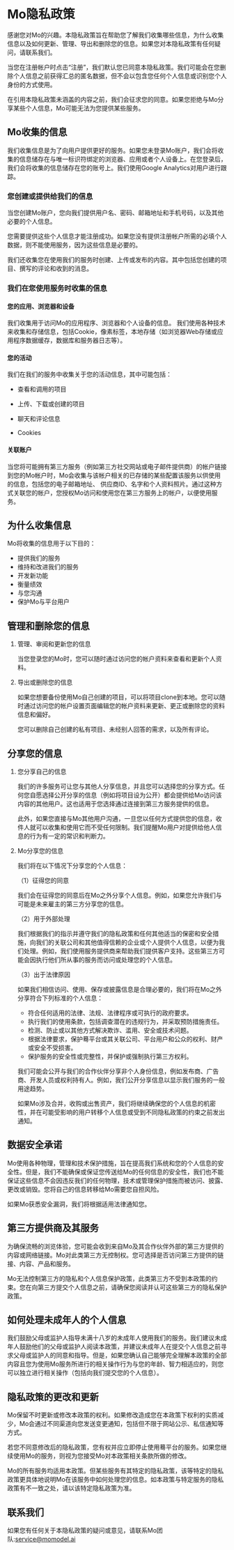 # Mo隐私政策
感谢您对Mo的兴趣。本隐私政策旨在帮助您了解我们收集哪些信息，为什么收集信息以及如何更新、管理、导出和删除您的信息。如果您对本隐私政策有任何疑问，请联系我们。

当您在注册帐户时点击“注册”，我们默认您已同意本隐私政策。我们可能会在您删除个人信息之前获得汇总的匿名数据，但不会以包含您任何个人信息或识别您个人身份的方式使用。

在引用本隐私政策未涵盖的内容之前，我们会征求您的同意。如果您拒绝与Mo分享某些个人信息，Mo可能无法为您提供某些服务。
## Mo收集的信息
我们收集信息是为了向用户提供更好的服务。如果您未登录Mo账户，我们会将收集的信息储存在与唯一标识符绑定的浏览器、应用或者个人设备上。在您登录后，我们会将收集的信息储存在您的账号上。我们使用Google Analytics对用户进行跟踪。
### 您创建或提供给我们的信息
当您创建Mo账户，您向我们提供用户名、密码、邮箱地址和手机号码，以及其他必要的个人信息。

您需要提供这些个人信息才能注册成功。如果您没有提供注册帐户所需的必填个人数据，则不能使用服务，因为这些信息是必要的。

我们还收集您在使用我们的服务时创建、上传或发布的内容。其中包括您创建的项目、撰写的评论和收到的消息。
### 我们在您使用服务时收集的信息

#### 您的应用、浏览器和设备

我们收集用于访问Mo的应用程序、浏览器和个人设备的信息。
我们使用各种技术来收集和存储信息，包括Cookie，像素标签，本地存储（如浏览器Web存储或应用程序数据缓存，数据库和服务器日志等）。

#### 您的活动

我们在我们的服务中收集关于您的活动信息，其中可能包括：

- 查看和调用的项目

- 上传、下载或创建的项目

- 聊天和评论信息

- Cookies

#### 关联账户

当您将可能拥有第三方服务（例如第三方社交网站或电子邮件提供商）的帐户链接到您的Mo帐户时，Mo会收集与该帐户相关的已存储的某些配置该服务以供使用的信息，包括您的电子邮箱地址、
供应商ID、名字和个人资料照片。通过这种方式关联您的帐户，您授权Mo访问和使用您在第三方服务上的帐户，以便使用服务。

## 为什么收集信息

Mo将收集的信息用于以下目的：
- 提供我们的服务
- 维持和改进我们的服务
- 开发新功能
- 衡量绩效
- 与您沟通
- 保护Mo与平台用户

## 管理和删除您的信息

1. 管理、审阅和更新您的信息
   
   当您登录您的Mo时，您可以随时通过访问您的帐户资料来查看和更新个人资料。

2. 导出或删除您的信息
   
   如果您想要备份使用Mo自己创建的项目，可以将项目clone到本地。您可以随时通过访问您的帐户设置页面编辑您的帐户资料来更新、更正或删除您的资料信息和偏好。

   您可以删除自己创建的私有项目、未经别人回答的需求，以及所有评论。

## 分享您的信息

1. 您分享自己的信息

   我们的许多服务可让您与其他人分享信息，并且您可以选择您的分享方式。任何您自愿选择公开分享的信息（例如将项目设为公开）都会提供给Mo访问该内容的其他用户。这也适用于您选择通过连接到第三方服务提供的信息。

   此外，如果您直接与Mo其他用户沟通，一旦您以任何方式提供您的信息，收件人就可以收集和使用它而不受任何限制。我们提醒Mo用户对提供给他人信息的行为有一定的常识和判断力。

2. Mo分享您的信息

   我们将在以下情况下分享您的个人信息：

   （1）征得您的同意

      我们会在征得您的同意后在Mo之外分享个人信息。例如，如果您允许我们与可能是未来雇主的第三方分享您的信息。

   （2）用于外部处理

     我们根据我们的指示并遵守我们的隐私政策和任何其他适当的保密和安全措施，向我们的关联公司和其他值得信赖的企业或个人提供个人信息，以便为我们处理。例如，我们使用服务提供商来帮助我们提供客户支持。这些第三方可能会因执行他们所从事的服务而访问或处理您的个人信息。

   （3）出于法律原因

     如果我们相信访问、使用、保存或披露信息是合理必要的，我们将在Mo之外分享符合下列标准的个人信息：

      - 符合任何适用的法律、法规、法律程序或可执行的政府要求。
      - 执行我们的使用条款，包括调查潜在的违规行为，并采取预防措施责任。
      - 检测、防止或以其他方式解决欺诈、滥用、安全或技术问题。
      - 根据法律要求，保护蓦平台或其关联公司、平台用户和公众的权利、财产或安全不受损害。
      - 保护服务的安全性或完整性，并保护或强制执行第三方权利。

      我们可能会公开与我们的合作伙伴分享非个人身份信息，例如发布商、广告商、开发人员或权利持有人。例如，我们公开分享信息以显示我们服务的一般用途趋势。

      如果Mo涉及合并，收购或出售资产，我们将继续确保您的个人信息的机密性，并在可能受影响的用户转移个人信息或受到不同隐私政策的约束之前发出通知。

## 数据安全承诺
Mo使用各种物理，管理和技术保护措施，旨在提高我们系统和您的个人信息的安全性。但是，我们不能确保或保证您传送给Mo的任何信息的安全性，我们也不能保证这些信息不会因违反我们的任何物理，技术或管理保护措施而被访问、披露、更改或销毁。您将自己的信息转移给Mo需要您自担风险。

如果Mo获悉安全漏洞，我们将根据适用法律通知您。

## 第三方提供商及其服务
为确保流畅的浏览体验，您可能会收到来自Mo及其合作伙伴外部的第三方提供的内容或网络链接。Mo对此类第三方无控制权。您可选择是否访问第三方提供的链接、内容、产品和服务。

Mo无法控制第三方的隐私和个人信息保护政策，此类第三方不受到本政策的约束。您在向第三方提交个人信息之前，请确保您阅读并认可这些第三方的隐私保护政策。

## 如何处理未成年人的个人信息

我们鼓励父母或监护人指导未满十八岁的未成年人使用我们的服务。我们建议未成年人鼓励他们的父母或监护人阅读本政策，并建议未成年人在提交个人信息之前寻求父母或监护人的同意和指导。但是，如果您确认自己能够完全理解本政策的全部内容且您为使用Mo服务所进行的相关操作行为与您的年龄、智力相适应的，则您可以独立进行相关操作（包括向我们提交您的个人信息）。

## 隐私政策的更改和更新

Mo保留不时更新或修改本政策的权利。如果修改造成您在本政策下权利的实质减少，Mo会通过不同渠道向您发送变更通知，包括但不限于网站公示、私信通知等方式。

若您不同意修改后的隐私政策，您有权并应立即停止使用蓦平台的服务。如果您继续使用Mo的服务，则视为您接受Mo对本政策相关条款所做的修改。

Mo的所有服务均适用本政策。但某些服务有其特定的隐私政策，该等特定的隐私政策更具体地说明Mo在该服务中如何处理您的信息。如本政策与特定服务的隐私政策有不一致之处，请以该特定隐私政策为准。

## 联系我们
如果您有任何关于本隐私政策的疑问或意见，请联系Mo团队:service@momodel.ai
